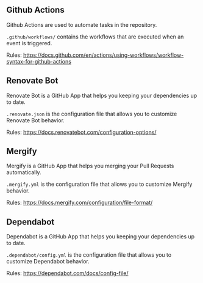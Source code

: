 ## Github Actions
Github Actions are used to automate tasks in the repository.

`.github/workflows/` contains the workflows that are executed when an event is triggered.

Rules: https://docs.github.com/en/actions/using-workflows/workflow-syntax-for-github-actions

## Renovate Bot

Renovate Bot is a GitHub App that helps you keeping your dependencies up to date.

`.renovate.json` is the configuration file that allows you to customize Renovate Bot behavior.

Rules: https://docs.renovatebot.com/configuration-options/

## Mergify

Mergify is a GitHub App that helps you merging your Pull Requests automatically.

`.mergify.yml` is the configuration file that allows you to customize Mergify behavior.

Rules: https://docs.mergify.com/configuration/file-format/

## Dependabot

Dependabot is a GitHub App that helps you keeping your dependencies up to date.

`.dependabot/config.yml` is the configuration file that allows you to customize Dependabot behavior.

Rules: https://dependabot.com/docs/config-file/
